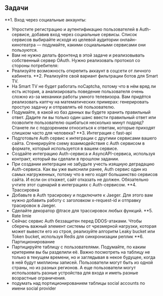 ## Задачи

**1. Вход через социальные аккаунты:
- Упростите регистрацию и аутентификацию пользователей в Auth-сервисе, добавив вход через социальные сервисы. Список сервисов выбирайте исходя из целевой аудитории онлайн-кинотеатра — подумайте, какими социальными сервисами они пользуются.  
- Вам не нужно делать фронтенд в этой задаче и реализовывать собственный сервер OAuth. Нужно реализовать протокол со стороны потребителя:  
- Реализуйте возможность открепить аккаунт в соцсети от личного кабинета. 
**2. Реализуйте свой вариант фильтрации ботов для Smart TV.
- На Smart TV не будет работать noCaptcha, потому что в нём вряд ли есть история, а анализировать поведение пользователя очень сложно из-за механики работы умного телевизора. Вам придётся реализовать каптчу на математических примерах: генерировать простую задачку и отправлять её пользователю.
- Подумайте, в какой из баз данных вы будете хранить правильный ответ. Дадите ли вы только один шанс ввести правильный ответ или позволите пользователю ошибаться несколько минут подряд? Станете ли с подозрением относиться к ответам, которые приходят слишком часто для человека?
**3. Интеграция с fast-api
- Подготовьте Auth сервис к интеграции с другими сервисами вашего сайта. Сгенерируйте схему взаимодействия с Auth сервисом в формате, который используется в вашем сервисе.
- Создайте интеграцию Auth-сервиса и AsyncAPI-сервиса, используя контракт, который вы сделали в прошлом задании.
- При создании интеграции не забудьте учесть изящную деградацию Auth-сервиса. Как вы уже выяснили ранее, Auth сервис один из самых нагруженных, потому что в него ходят большинство сервисов сайта. И если он откажет, сайт отказать не должен. Обязательно учтите этот сценарий в интеграциях с Auth-сервисом.
**4. Трассировка
- Добавьте в Auth трасировку и подключите к Jaeger. Для этого вам нужно добавить работу с заголовком x-request-id и отправку трасировок в Jaeger.
- Сделайте декоратор @trace для трассировок любых функций.
**5. Rate limie
- Cейчас сервис Auth беззащитен перед DDOS-атаками. Чтобы сберечь важный элемент системы от чрезмерной нагрузки, которая может вывести его из строя, реализуйте алгоритм Leaky bucket или Token bucket, используя Redis для синхронизации реплик
**6. Партиционирование
- Партицируйте таблицу с пользователями. Подумайте, по каким критериям вы бы разделили её. Важно посмотреть на таблицу не только в текущем времени, но и заглядывая в некое будущее, когда в ней будут миллионы записей. Пользователи могут быть из одной страны, но из разных регионов. А еще пользователи могут использовать разные устройства для входа и иметь разные возрастные ограничения.
- подумать над портиционированием таблицы social accounts по имени social provider